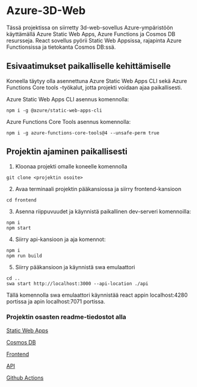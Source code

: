 # Azure-3D-Web

Tässä projektissa on siirretty 3d-web-sovellus Azure-ympäristöön käyttämällä Azure Static Web Apps, Azure Functions ja Cosmos DB resursseja. React sovellus pyörii Static Web Appsissa, rajapinta Azure Functionsissa ja tietokanta Cosmos DB:ssä.

## Esivaatimukset paikalliselle kehittämiselle

Koneella täytyy olla asennettuna Azure Static Web Apps CLI sekä Azure Functions Core tools -työkalut, jotta projekti voidaan ajaa paikallisesti.

Azure Static Web Apps CLI asennus komennolla:
```
npm i -g @azure/static-web-apps-cli
```
Azure Functions Core Tools asennus komennolla:
```
npm i -g azure-functions-core-tools@4 --unsafe-perm true
```

## Projektin ajaminen paikallisesti

1. Kloonaa projekti omalle koneelle komennolla
```
git clone <projektin osoite>
```
2. Avaa terminaali projektin pääkansiossa ja siirry frontend-kansioon
```
cd frontend
```
3. Asenna riippuvuudet ja käynnistä paikallinen dev-serveri komennoilla:
```
npm i
npm start
```
4. Siirry api-kansioon ja aja komennot:
```
npm i
npm run build
```
5. Siirry pääkansioon ja käynnistä swa emulaattori
```
cd ..
swa start http://localhost:3000 --api-location ./api
```
Tällä komennolla swa emulaattori käynnistää react appin localhost:4280 portissa ja apin localhost:7071 portissa.

 ### Projektin osasten readme-tiedostot alla

[Static Web Apps](https://github.com/ProjektiTiimi/Azure-3d-web/blob/main/documentation/AzureStaticWebApps.md)

[Cosmos DB](https://github.com/ProjektiTiimi/Azure-3d-web/blob/main/documentation/Cosmosdb.md)

[Frontend](https://github.com/ProjektiTiimi/Azure-3d-web/tree/main/frontend#readme)

[API](https://github.com/ProjektiTiimi/Azure-3d-web/tree/main/api#readme)

[Github Actions](https://github.com/ProjektiTiimi/Azure-3d-web/blob/main/documentation/GithubActions.md)

###

